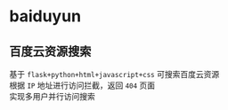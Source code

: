 # baiduyun
百度云资源搜索
--------------------------------------------
基于 `flask+python+html+javascript+css` 可搜索百度云资源<br>
根据 `IP` 地址进行访问拦截，返回 `404` 页面<br>
实现多用户并行访问搜索
